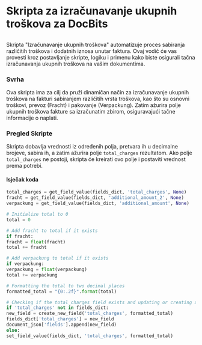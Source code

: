 # Skripta za izračunavanje ukupnih troškova za DocBits

##

Skripta "Izračunavanje ukupnih troškova" automatizuje proces sabiranja različitih troškova i dodatnih iznosa unutar faktura. Ovaj vodič će vas provesti kroz postavljanje skripte, logiku i primenu kako biste osigurali tačna izračunavanja ukupnih troškova na vašim dokumentima.

### Svrha

Ova skripta ima za cilj da pruži dinamičan način za izračunavanje ukupnih troškova na fakturi sabiranjem različitih vrsta troškova, kao što su osnovni troškovi, prevoz (Fracht) i pakovanje (Verpackung). Zatim ažurira polje ukupnih troškova fakture sa izračunatim zbirom, osiguravajući tačne informacije o naplati.

### Pregled Skripte

Skripta dobavlja vrednosti iz određenih polja, pretvara ih u decimalne brojeve, sabira ih, a zatim ažurira polje `total_charges` rezultatom. Ako polje `total_charges` ne postoji, skripta će kreirati ovo polje i postaviti vrednost prema potrebi.

#### Isječak koda
```python
total_charges = get_field_value(fields_dict, 'total_charges', None)
fracht = get_field_value(fields_dict, 'additional_amount_2', None)
verpackung = get_field_value(fields_dict, 'additional_amount', None)

# Initialize total to 0
total = 0

# Add fracht to total if it exists
if fracht:
fracht = float(fracht)
total += fracht

# Add verpackung to total if it exists
if verpackung:
verpackung = float(verpackung)
total += verpackung

# Formatting the total to two decimal places
formatted_total = "{0:.2f}".format(total)

# Checking if the total_charges field exists and updating or creating accordingly
if 'total_charges' not in fields_dict:
new_field = create_new_field('total_charges', formatted_total)
fields_dict['total_charges'] = new_field
document_json['fields'].append(new_field)
else:
set_field_value(fields_dict, 'total_charges', formatted_total)
```

